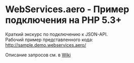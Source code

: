 # WebServices.aero - Пример подключения на PHP 5.3+

Краткий экскурс по подключению к JSON-API.<br>
Рабочий пример представленного кода: http://sample.demo.webservices.aero/

Описание запросов см. в [Wiki](/wiki)
